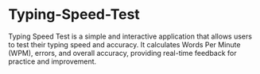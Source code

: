 # Typing-Speed-Test
Typing Speed Test is a simple and interactive application that allows users to test their typing speed and accuracy. It calculates Words Per Minute (WPM), errors, and overall accuracy, providing real-time feedback for practice and improvement.
